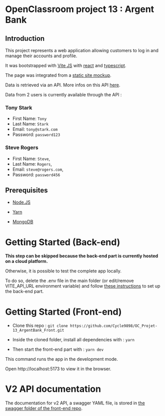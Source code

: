# OpenClassroom project 13 : Argent Bank

## Introduction

This project represents a web application allowing customers to log in and manage their accounts and profile.

It was bootstrapped with [Vite JS](https://vitejs.dev/) with [react](https://react.dev/) and [typescript](https://www.typescriptlang.org/).

The page was integrated from a [static site mockup](https://github.com/Cycle9898/OC_Projet-13_ArgentBank_Back/tree/main/designs).

Data is retrieved via an API. More infos on this API [here](https://github.com/Cycle9898/OC_Projet-13_ArgentBank_Back).

Data from 2 users is currently available through the API :

### Tony Stark

- First Name: `Tony`
- Last Name: `Stark`
- Email: `tony@stark.com`
- Password: `password123`

### Steve Rogers

- First Name: `Steve`,
- Last Name: `Rogers`,
- Email: `steve@rogers.com`,
- Password: `password456`

## Prerequisites

- [Node.JS](https://nodejs.org/en)

- [Yarn](https://yarnpkg.com/)

- [MongoDB](https://www.mongodb.com/try/download/community)

# Getting Started (Back-end)

**This step can be skipped because the back-end part is currently hosted on a cloud platform.**

Otherwise, it is possible to test the complete app locally.

To do so, delete the .env file in the main folder (or edit/remove VITE_API_URL environment variable) and follow [these instructions](https://github.com/Cycle9898/OC_Projet-13_ArgentBank_Back) to set up the
back-end part. 

# Getting Started (Front-end)

- Clone this repo : `git clone https://github.com/Cycle9898/OC_Projet-13_ArgentBank_Front.git`

- Inside the cloned folder, install all dependencies with : `yarn`

- Then start the front-end part with : `yarn dev`

This command runs the app in the development mode.

Open http://localhost:5173 to view it in the browser.

# V2 API documentation

The documentation for v2 API, a swagger YAML file, is stored in [the swagger folder of the front-end repo](https://github.com/Cycle9898/OC_Projet-13_ArgentBank_Front/blob/main/swagger/).